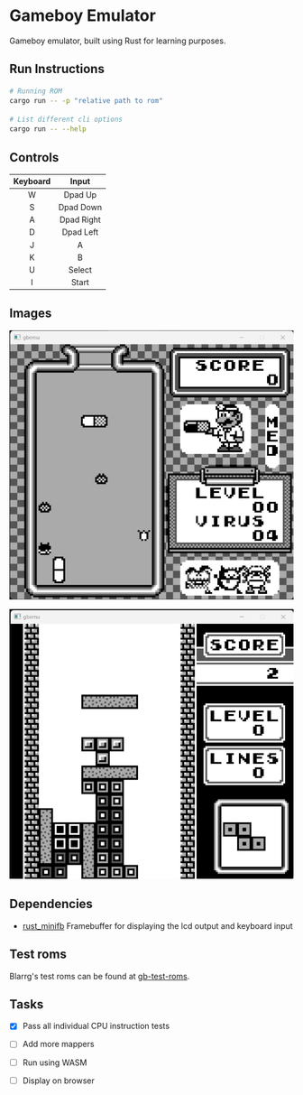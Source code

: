 # Gameboy Emulator

Gameboy emulator, built using Rust for learning purposes.

## Run Instructions

```bash
# Running ROM
cargo run -- -p "relative path to rom" 

# List different cli options
cargo run -- --help 
```

## Controls
| Keyboard   |    Input     |
| :--------: | :----------: |
|    W       |   Dpad Up    | 
|    S       |  Dpad Down   |
|    A       |  Dpad Right  |
|    D       |  Dpad Left   |
|    J       |      A       |
|    K       |      B       |
|    U       |   Select     |
|    I       |   Start      |

## Images

![Dr Mario](./images/dr-mario.png)

![Tetris](./images/tetris.png)

## Dependencies
- [rust_minifb](https://github.com/emoon/rust_minifb) Framebuffer for displaying the lcd output and keyboard input

## Test roms
Blarrg's test roms can be found at [gb-test-roms](https://github.com/retrio/gb-test-roms.git).

## Tasks

- [x] Pass all individual CPU instruction tests
- [ ] Add more mappers
- [ ] Run using WASM
- [ ] Display on browser

